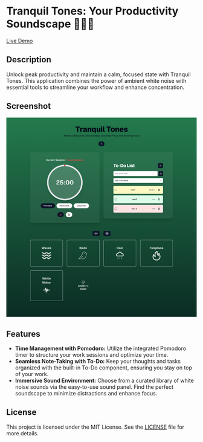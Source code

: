 # Tranquil Tones: Your Productivity Soundscape 🧘‍♀️📝

[Live Demo](https://tranquil-tones.vercel.app/)

## Description

Unlock peak productivity and maintain a calm, focused state with Tranquil Tones. This application combines the power of ambient white noise with essential tools to streamline your workflow and enhance concentration.

## Screenshot

![Home Page](./assets/home.png)

## Features

- **Time Management with Pomodoro:** Utilize the integrated Pomodoro timer to structure your work sessions and optimize your time.
- **Seamless Note-Taking with To-Do:** Keep your thoughts and tasks organized with the built-in To-Do component, ensuring you stay on top of your work.
- **Immersive Sound Environment:** Choose from a curated library of white noise sounds via the easy-to-use sound panel. Find the perfect soundscape to minimize distractions and enhance focus.

## License

This project is licensed under the MIT License. See the [LICENSE](LICENSE) file for more details.
